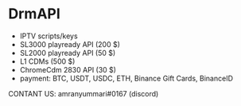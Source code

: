 # DrmAPI
- IPTV scripts/keys
- SL3000 playready API (200 $)
- SL2000 playready API (50 $)
- L1 CDMs (500 $)
- ChromeCdm 2830 API (30 $)
- payment: BTC, USDT, USDC, ETH, Binance Gift Cards, BinanceID

CONTANT US: amranyummari#0167 (discord)

